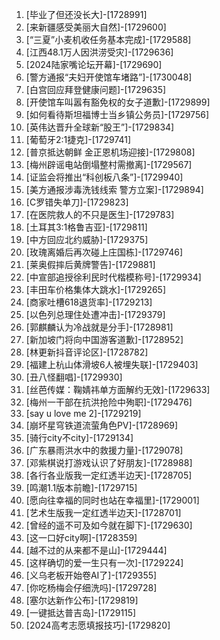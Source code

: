 
1. [毕业了但还没长大]-[1728991]
1. [来新疆感受美丽大自然]-[1729600]
1. [“三夏”小麦机收任务基本完成]-[1729588]
1. [江西48.1万人因洪涝受灾]-[1729636]
1. [2024陆家嘴论坛开幕]-[1729690]
1. [警方通报“夫妇开使馆车堵路”]-[1730048]
1. [白宫回应拜登健康问题]-[1729635]
1. [开使馆车叫嚣有豁免权的女子道歉]-[1729899]
1. [如何看待斯坦福博士当乡镇公务员]-[1729756]
1. [英伟达晋升全球新“股王”]-[1729834]
1. [葡萄牙2:1捷克]-[1729741]
1. [普京抵达朝鲜 金正恩机场迎接]-[1729808]
1. [梅州辟谣电站倒塌整村需撤离]-[1729567]
1. [证监会将推出“科创板八条”]-[1729940]
1. [美方通报涉毒洗钱线索 警方立案]-[1729894]
1. [C罗错失单刀]-[1729823]
1. [在医院救人的不只是医生]-[1729783]
1. [土耳其3:1格鲁吉亚]-[1729811]
1. [中方回应北约威胁]-[1729375]
1. [玫瑰离婚后再次碰上庄国栋]-[1729746]
1. [莱奥假摔后黄牌警告]-[1729881]
1. [中宣部追授徐利民时代楷模称号]-[1729934]
1. [丰田车价格集体大跳水]-[1729265]
1. [商家吐槽618退货率]-[1729213]
1. [以色列总理住处遭冲击]-[1729379]
1. [郭麒麟认为冷战就是分手]-[1728981]
1. [新加坡门将向中国游客道歉]-[1728952]
1. [林更新抖音评论区]-[1728782]
1. [福建上杭山体滑坡6人被埋失联]-[1729403]
1. [丑八怪翻唱]-[1729930]
1. [丝芭传媒：鞠婧祎单方面解约无效]-[1729633]
1. [梅州一干部在抗洪抢险中殉职]-[1729476]
1. [say u love me 2]-[1729219]
1. [崩坏星穹铁道流萤角色PV]-[1728969]
1. [骑行city不city]-[1729134]
1. [广东暴雨洪水中的救援力量]-[1729078]
1. [邓紫棋说打游戏认识了好朋友]-[1728988]
1. [各行各业版我一定红透半边天]-[1728705]
1. [鸣潮1.1版本前瞻]-[1729715]
1. [愿向往幸福的同时也站在幸福里]-[1729001]
1. [艺术生版我一定红透半边天]-[1728701]
1. [曾经的遥不可及如今就在脚下]-[1729630]
1. [这一口好city啊]-[1728359]
1. [越不过的从来都不是山]-[1729444]
1. [这样确切的爱一生只有一次]-[1729224]
1. [义乌老板开始卷AI了]-[1729355]
1. [你吃杨梅会仔细洗吗]-[1729728]
1. [塞尔达新作公布]-[1729819]
1. [一键抵达普吉岛]-[1729115]
1. [2024高考志愿填报技巧]-[1729820]